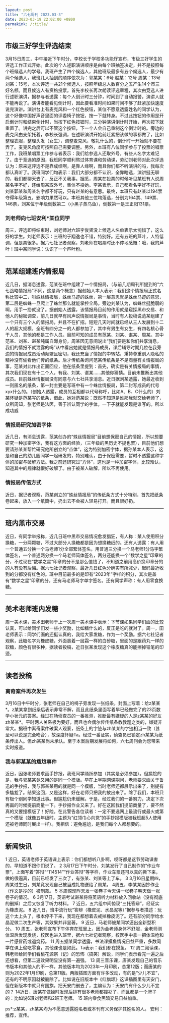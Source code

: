 ```yaml
---
layout: post
title: "六七周刊 2023.03-3"
date: 2023-03-19 22:02:00 +0800
permakink: /:title/
---
```


## 市级三好学生评选结束
3月15日周三，中午接近下午时分，李校长于学校多功能厅宣布，市级三好学生的评选工作正式开始。此次的个人述职演讲顺序是由每个班抽签决定，并不是按照每个班候选人的学号。我班产生了四个候选人，其他班级最多有五个候选人，最少有两个候选人，我班几人抽到的顺序依次为：郭某某：6号 赵某：12号 周某：13号 刘某：15号，本次评选一共21个候选人，按照年级总人数百分之五产生14个市三好名额。而且候选人有资格投票。首先李校长再次朗读评选章程，其次由竞选人进行述职演讲，据参与者透露：每个人倒计时三分钟，时间到了自动报警，演讲人就不能再说了。演讲者能看见倒计时，因此要看准时间如果时间不够了赶紧加快速度说完演讲。演讲台上有麦克风和一个红色按钮，某位不愿意透露姓名的同学认为，这个好像中国好声音里面的评委椅子按钮，按一下就转身。不过此按钮的作用是开启倒计时和结束倒计时，当按下红色按钮时，三分钟演讲倒计时开始，再次按下就重置了。讲完之后可以不管这个按钮，下一个人会自己重制这个倒计时的。旁边的麦克风由支架托着，李校长强调，在述职演讲开始前赶紧把该做的事都做了，比如整理衣服，整理头发（女生），调整麦克风，敬礼什么的，倒计时一开始就不要在弄了。麦克风角度可按照自己需要调整。另外，本班有八位同学参与了投票的唱票工作，我班某唱票工作参与者表示：我们给参选人还取外号，有些人名字太难记了。由于竞选的原因，我班同学顺利熬过体育课和劳动课，劳动刘老师对此次评选认为：原来这评选不是靠成绩啊，是靠人缘啊，而且你们都不听演讲的吗，我每次都认真听了。我班同学们均表示：我们大部分都不认识，全靠瞎选，演讲挺无聊的，我们都聊天去了，反正不关我事。据悉，周某在投票的时候听见某班有人说周某名字不好，还给周某取外号，集体不投她。李某表示，自己都看名字好不好玩，刘某郭某和周某名字都不好玩，只有赵某的有意思。最终，本班只有赵某以194票夺得年级第五，影响力果然可以。本班其他三位均落选，分别为164票、149票、146票，刘某位于年级倒数第二（小黑子蒸乌鱼），倒数第一是王正阳131票。
### 刘老师向七班安利*某位同学
周三，评选即将结束时，刘老师对六班李俊贤没上候选人名单表示太惋惜了，这么好的学生。刘老师表示：三班的于翔逸也不错，特别好。还有五班的芦叶，人特低调，但是票很多。据六七社记者观察，刘老师在唱票时还不停地感慨：哦，我的芦叶！班中某同学说：认识了一个芦叶粉。


----------


## 范某组建班内情报局
近几日，据消息透露，范某在班中组建了一个情报局，（与前几期周刊所提到的“六七战略情报局”不同，这是两个概念）据创始人本人表示：我们这个情报局正式名称比较中二，叫蛛丝情报局，蛛丝马迹的蛛丝，第一层意思就是蛛丝马迹的意思，第二层是蜘蛛一旦爬上了蛛丝那么就能掌控全局。旁边刘某认为，蜘蛛丝挺脆弱的啊，用手一捞就没了。据创始人透露，该情报局目前的作用就是窥探黑市交易、和他人的秘密调查，前几日就早有风声说情报局是事情，当时有人投稿说范某组建了一个只有三个人的情报局，并且不在扩招。短短几天时间就已经从三人发展到十二人的超大规模，全班有四分之一的人都参加了，其中有男生有女生，有四名核心骨干人员，其他的都是工作人员。目前可知的成员有范某、刘某、谌某、周某。其中范某、刘某、谌某纯属自曝身份，周某因无意间说出“我们要是和你们共享消息，我们的情报不就泄露的吗”从中看出她就是情报局成员，课后辅导时期几位在我旁边的情报局成员活动频繁且密切，我还充当了情报的中转站，秉持尊重别人隐私的精神没有偷看他们传的纸条。后才传纸条询问范某传纸条是不是商量有关情报局的事，范某对此作出正面回应，他在纸条里提到：首先，确实是有关情报局的事情，其次我们现在有十二个人，有我、刘某、谌某......其他你猜猜。目前未推断出其他成员。目前蛛丝情报局没有同意与六七社共享消息。近日据刘某透露，她最近收到一则匿名的纸条，第一封主要是写班中有一个蛛丝情报局，第二封写成员的代号xyx什么的。（创始人透露，成员的互相都以代号称呼，比如A、B、C什么的）刘某怀疑是范某写的纸条，借此，她对范某说：既然不知道是谁那我就交给老师了，众所周知，张老师是法医，善于辨认同学的字体，一下子就能发现是谁写的。所以成功威
### 情报局研究加密字体
近几日，有消息透露，范某创办的“蛛丝情报局”目前想保密自己的情报，所以想要研究一种加密字体，我有这方面的经验，（三年级的黑历史不提也罢），目前他们想要请孙某某帮忙研究他所创立的“点体”，这为特别加密字体，据孙某本人表示，这是和自己的幼儿园同学一起研发的，特别难认，由于保密需要，暂时不透露这种字体的加密与破解方法。我之前还研究过“方体”，这也是一种加密字体，比较难认，知道其中的规律就很好破解了。由于被某人破解，所以不再使用。
### 情报局传信方式
近日，据记者观察，范某创立的“蛛丝情报局”的传纸条方式十分特别，首先把纸条卷起来，放入一个纸筒中，扔出去不会被人轻易打开。而且很好扔。


----------


## 班内黑市交易
近日，有同学举报称，近几日班中黑市交易情况愈发猖狂，有人称：某人使用积分换糖，一分两颗糖，不过大部分人换糖都是因为想换糖纸的。还有人透露：有人用一个普通五分换一个马老师1分全部繁体签名，用普通三分换一个马老师1分马字繁体签名，一个普通两分换一个马老师简体签名，两分还能换一个“数学之星”印章的分，不过现在“数学之星”印章的分不是那么值钱了，不知道之前用高价换印章分的的人有没有后悔。据六七社记者观察，最近几日红色分确实有所减少，起码最近收到的分都没有红色的。班中目前最多的是印有“2023年”字样的积分，其次是盖有“数学之星”印章的分，还有马老师马字单字签名。还有同学声称：有人用零食换糖。


----------


## 美术老师班内发糖
周一美术课，美术田老师于上一次周一美术课中表示：下节课如果同学们画的比较认真，可以给同学们发一些小奖励，比如糖什么的，反正是吃的就对了。周一，田老师表示：同学们画的还挺认真的，我给大家发糖，作为一个奖励。据六七社记者观察，此糖名字为橡皮糖，外面裹着一层霜一样的白砂糖，里面的是跟药丸一样的软糖，颜色有很多种，据读者投稿，近日张某发现这个橡皮糖真的能擦掉铅笔的印迹。


----------


## 读者投稿
### 离奇案件再次发生
3月16日中午时分，张老师在自己的椅子旁发现一张纸条，封面上写着：给z某某*。z某某拿到纸条后表示非常不解，而且此纸条里面写着早已经做完了的23页数学小状元的答案。经过在场侦查员的一番推测，推断最有嫌疑的人是z某某的好友zh某某*。平时两人关系极为要好，而且也会偶尔传传纸条教教题之类的，嫌疑非常大。据班中离奇案件破案人观察，纸条上的字迹与zh某某的字迹相当一致（甚至可以说是完全吻合），故深度怀疑Ta。经过一番证实，侦查员已锁定zh某某为纸条传出人。但zh某某尚未承认。至于本案后期发展将如何，六七周刊会为您带来实时报道。
### 我与郭某某的尴尬事件
近日，因张老师要求画手抄报，我班同学踊跃参加（其实是必须参加）。但尴尬的是，我与郭某某竟又用的是同一个模版。早在上学期网课期间，老师要求画关于鲁迅的手抄报，我与郭某某用的就是同一个模版，当时老师还都展示出来了，别提有多尴尬了。结果这回，又是这样，好在老师只把我的放出来了。除了我们，本班只有极个别同学知道此事。但尴尬仍未缓解。于是，经过我们的一番努力，决定下次再画的时候提前商量一下。手抄报作业又来了。好在这回我们提前商量了，要不然真的又要撞模版了！好险。在此警告各位读者：一定不要选网上最流行或最火或第一个模版（就像五年级时，主题为“红领巾心向党”的手抄报模版被我班超5人使用还被老师同时展出一样）。我相信：避免尴尬，是我们每个人都想要的。


----------


## 新闻快讯
1 近日，英语老师于英语课上表示：你们都想听八卦啊，哎呀都是这节劳动课害的，早知道不跟你们说了。
2 3月17日下午时分，刘某发行了自己制作的“作业车票”，上面写着“答辩”“114514”“作业答辩”等字样，作业车票还可以真的撕下来，做的很逼真，目前已经发了三次了，有张某、刘某等上了车。
3 3月16日星期四，周某过生日，刘某竟发现自己被当成礼物送给了周某。
4周五，李某某因抄作业（作文是抄的）被制裁。
5 本周惊现昨天发一张卷子今天讲一张卷子明天做一张卷子的情况。
6 3月17日，英语考试谌某将将英语听力材料放入回收站（没有彻底的删掉）之后又恢复了听力材料。
7 近日，五六组中间惊现“三托答辩”，经证实为橡皮泥。
8 近几日，班中流行玩“答辩（橡皮泥、水晶泥等）”据参与者描述：玩这个太上头了，根本停不下来，我现在都想着去戒掉橡皮泥了。还有部分同学给水晶泥做二次生产等，其效果并非显著。
9 近日，马老师被某同学逼出全新型积分。
10 周五，张老师宣布下午体育在班里上，因为金老师身体不舒服，金老师测体温后发现发烧，校医也进入班里，据六七社记者观察，校医手中拿一把体温枪和一片感冒药或退烧药。
11 周五据某同学透露，书法课摸鱼情况日益严重，多数同学在课上偷吃零食，其他课也是如此。Ta表示：我们都在摸鱼。
12 周二阅读课，韩老师给同学们看桃花源祭（记）的恐怖（搞笑）解说，同学们表示看完一遍之后还想看，但第二遍效果明显没有第一遍强。
13 周三音乐课，唐某发现自己的音乐书版本和其他人的不一样，其他版本均为2023年一月印刷，总第12版；而唐某的则为2022年1月印刷，总第11版。两版插图方面有许多改动，有的是“少儿不宜”，还有的不明原因就被删除了。比如说在旧版本中《红旗颂》这课插图里有天安门，但在新版本中就只有国旗，把天安门删去了，主编认为：天安门有什么少儿不宜的？
14近日，唐某在做操时发现后排有很多老师都撞衫了，而且都是一个牌子的：比如说6班刘老师和2班王老师。
15 班内零食黑暗交易日益加重。


ps*:z某某，zh某某均为不愿意透露姓名者或本刊有义务保护其姓名的人。
    安利：推荐，宣传。
